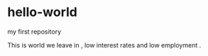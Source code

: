 # hello-world
my first repository

This is world we leave in , low interest rates and low employment .
